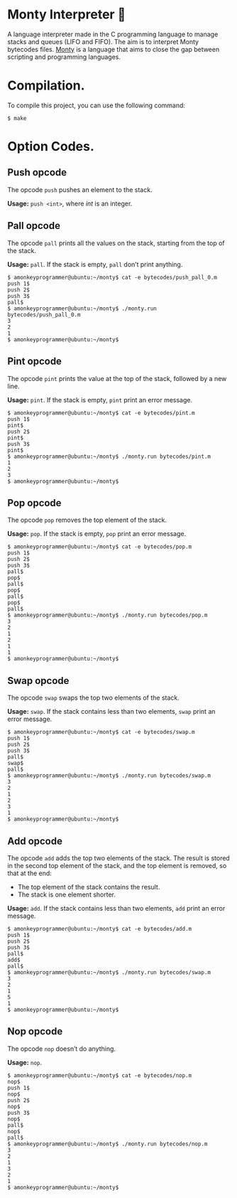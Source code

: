 # Monty Interpreter 🤖

A language interpreter made in the C programming language to manage stacks and queues (LIFO and FIFO). The aim is to interpret Monty bytecodes files. [Monty](http://montyscoconut.github.io/) is a language that aims to close the gap between scripting and programming languages.

# Compilation.

To compile this project, you can use the following command:

```
$ make
```

# Option Codes.

## Push opcode

The opcode `push` pushes an element to the stack.

**Usage:** `push <int>`, where *int* is an integer.

## Pall opcode

The opcode `pall` prints all the values on the stack, starting from the top of the stack.

**Usage:** `pall`. If the stack is empty, `pall` don’t print anything.

```
$ amonkeyprogrammer@ubuntu:~/monty$ cat -e bytecodes/push_pall_0.m
push 1$
push 2$
push 3$
pall$
$ amonkeyprogrammer@ubuntu:~/monty$ ./monty.run bytecodes/push_pall_0.m
3
2
1
$ amonkeyprogrammer@ubuntu:~/monty$
```

## Pint opcode

The opcode `pint` prints the value at the top of the stack, followed by a new line.

**Usage:** `pint`. If the stack is empty, `pint` print an error message.

```
$ amonkeyprogrammer@ubuntu:~/monty$ cat -e bytecodes/pint.m
push 1$
pint$
push 2$
pint$
push 3$
pint$
$ amonkeyprogrammer@ubuntu:~/monty$ ./monty.run bytecodes/pint.m
1
2
3
$ amonkeyprogrammer@ubuntu:~/monty$
```

## Pop opcode

The opcode `pop` removes the top element of the stack.

**Usage:** `pop`. If the stack is empty, `pop` print an error message.

```
$ amonkeyprogrammer@ubuntu:~/monty$ cat -e bytecodes/pop.m
push 1$
push 2$
push 3$
pall$
pop$
pall$
pop$
pall$
pop$
pall$
$ amonkeyprogrammer@ubuntu:~/monty$ ./monty.run bytecodes/pop.m
3
2
1
2
1
1
$ amonkeyprogrammer@ubuntu:~/monty$
```

## Swap opcode

The opcode `swap` swaps the top two elements of the stack.

**Usage:** `swap`. If the stack contains less than two elements, `swap` print an error message.

```
$ amonkeyprogrammer@ubuntu:~/monty$ cat -e bytecodes/swap.m
push 1$
push 2$
push 3$
pall$
swap$
pall$
$ amonkeyprogrammer@ubuntu:~/monty$ ./monty.run bytecodes/swap.m
3
2
1
2
3
1
$ amonkeyprogrammer@ubuntu:~/monty$
```

## Add opcode

The opcode `add` adds the top two elements of the stack. The result is stored in the second top element of the stack, and the top element is removed, so that at the end:

* The top element of the stack contains the result.
* The stack is one element shorter.

**Usage:** `add`. If the stack contains less than two elements, `add` print an error message.

```
$ amonkeyprogrammer@ubuntu:~/monty$ cat -e bytecodes/add.m
push 1$
push 2$
push 3$
pall$
add$
pall$
$ amonkeyprogrammer@ubuntu:~/monty$ ./monty.run bytecodes/swap.m
3
2
1
5
1
$ amonkeyprogrammer@ubuntu:~/monty$
```

## Nop opcode

The opcode `nop` doesn’t do anything.

**Usage:** `nop`.

```
$ amonkeyprogrammer@ubuntu:~/monty$ cat -e bytecodes/nop.m
nop$
push 1$
nop$
push 2$
nop$
push 3$
nop$
pall$
nop$
pall$
$ amonkeyprogrammer@ubuntu:~/monty$ ./monty.run bytecodes/nop.m
3
2
1
3
2
1
$ amonkeyprogrammer@ubuntu:~/monty$
```
